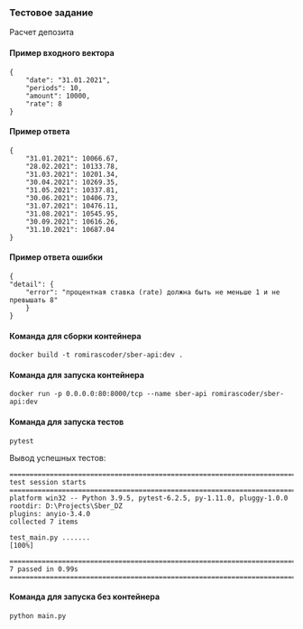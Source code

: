 ### Тестовое задание

Расчет депозита

#### Пример входного вектора

    {
        "date": "31.01.2021",
        "periods": 10,
        "amount": 10000,
        "rate": 8
    }

#### Пример ответа

    {
        "31.01.2021": 10066.67,
        "28.02.2021": 10133.78,
        "31.03.2021": 10201.34,
        "30.04.2021": 10269.35,
        "31.05.2021": 10337.81,
        "30.06.2021": 10406.73,
        "31.07.2021": 10476.11,
        "31.08.2021": 10545.95,
        "30.09.2021": 10616.26,
        "31.10.2021": 10687.04
    }

#### Пример ответа ошибки

    {
    "detail": {
        "error": "процентная ставка (rate) должна быть не меньше 1 и не превышать 8"
        }
    }

#### Команда для сборки контейнера

    docker build -t romirascoder/sber-api:dev .

#### Команда для запуска контейнера

    docker run -p 0.0.0.0:80:8000/tcp --name sber-api romirascoder/sber-api:dev

#### Команда для запуска тестов

    pytest

Вывод успешных тестов:

    ========================================================================================================== test session starts ===========================================================================================================
    platform win32 -- Python 3.9.5, pytest-6.2.5, py-1.11.0, pluggy-1.0.0
    rootdir: D:\Projects\Sber_DZ
    plugins: anyio-3.4.0
    collected 7 items                                                                                                                                                                                                                         
    
    test_main.py .......                                                                                                                                                                                                                [100%]
    
    =========================================================================================================== 7 passed in 0.99s ============================================================================================================

#### Команда для запуска без контейнера

    python main.py